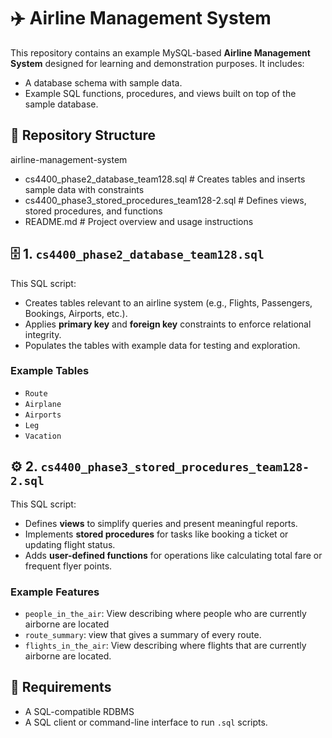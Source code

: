
# ✈️ Airline Management System

This repository contains an example MySQL-based **Airline Management System** designed for learning and demonstration purposes. It includes:

- A database schema with sample data.
- Example SQL functions, procedures, and views built on top of the sample database.

## 📂 Repository Structure
airline-management-system
- cs4400_phase2_database_team128.sql # Creates tables and inserts sample data with constraints
- cs4400_phase3_stored_procedures_team128-2.sql # Defines views, stored procedures, and functions
- README.md # Project overview and usage instructions



## 🗄️ 1. `cs4400_phase2_database_team128.sql`

This SQL script:

- Creates tables relevant to an airline system (e.g., Flights, Passengers, Bookings, Airports, etc.).
- Applies **primary key** and **foreign key** constraints to enforce relational integrity.
- Populates the tables with example data for testing and exploration.

### Example Tables

- `Route`
- `Airplane`
- `Airports`
- `Leg`
- `Vacation`

## ⚙️ 2. `cs4400_phase3_stored_procedures_team128-2.sql`

This SQL script:

- Defines **views** to simplify queries and present meaningful reports.
- Implements **stored procedures** for tasks like booking a ticket or updating flight status.
- Adds **user-defined functions** for operations like calculating total fare or frequent flyer points.

### Example Features

- `people_in_the_air`: View describing where people who are currently airborne are located
- `route_summary`: view that gives a summary of every route.
- `flights_in_the_air`: View describing where flights that are currently airborne are located.


## 📌 Requirements

- A SQL-compatible RDBMS 
- A SQL client or command-line interface to run `.sql` scripts.
